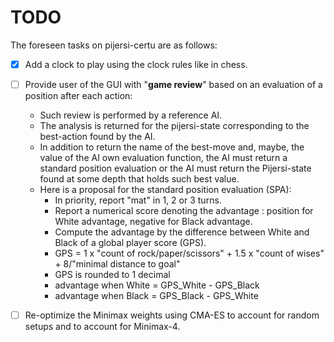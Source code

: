 # TODO
The foreseen tasks on pijersi-certu are as follows:

- [x] Add a clock to play using the clock rules like in chess.
- [ ] Provide user of the GUI with "**game review**" based on an evaluation of a position after each action: 
  - Such review is performed by a reference AI.
  - The analysis is returned for the pijersi-state corresponding to the best-action found by the AI.
  - In addition to return the name of the best-move and, maybe, the value of the AI own evaluation function, the AI must return a standard position evaluation or the AI must return the Pijersi-state found at some depth that holds such best value.
  - Here is a proposal for the standard position evaluation (SPA):
    - In priority, report "mat" in 1, 2 or 3 turns.
    - Report a numerical score denoting the advantage : position for White advantage, negative for Black advantage.
    - Compute the advantage by the difference between White and Black of a global player score (GPS).
    - GPS = 1 x "count of  rock/paper/scissors"  + 1.5 x "count of wises" + 8/"minimal distance to goal" 
    - GPS is rounded to 1 decimal
    - advantage when White = GPS_White - GPS_Black 
    - advantage when Black = GPS_Black - GPS_White
- [ ] Re-optimize the Minimax weights using CMA-ES to account for random setups and to account for Minimax-4.

